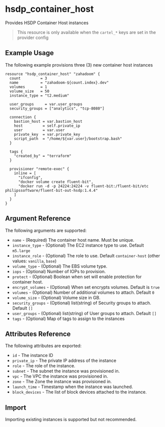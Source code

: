 # hsdp_container_host
Provides HSDP Container Host instances

> This resource is only available when the `cartel_*` keys are set in the provider config

## Example Usage

The following example provisions three (3) new container host instances

```hcl
resource "hsdp_container_host" "zahadoom" {
  count         = 3
  name          = "zahadoom-${count.index}.dev"
  volumes       = 1
  volume_size   = 50
  instance_type = "t2.medium"

  user_groups     = var.user_groups
  security_groups = ["analytics", "tcp-8080"]

  connection {
    bastion_host = var.bastion_host
    host         = self.private_ip
    user         = var.user
    private_key  = var.private_key
    script_path  = "/home/${var.user}/bootstrap.bash"
  }

  tags {
    "created_by" = "terraform"
  }

  provisioner "remote-exec" {
    inline = [
      "ifconfig",
      "docker volume create fluent-bit",
      "docker run -d -p 24224:24224 -v fluent-bit:/fluent-bit/etc philipssoftware/fluent-bit-out-hsdp:1.4.4"
    ]
  }
}
```

## Argument Reference

The following arguments are supported:

* `name` - (Required) The container host name. Must be unique.
* `instance_type` - (Optional) The EC2 instance type to use. Default `m5.large`
* `instance_role` - (Optional) The role to use. Default `container-host` (other values: `vanilla`, `base`)
* `volume_type` - (Optional) The EBS volume type.
* `iops` - (Optional) Number of IOPs to provision.
* `protect` - (Optional) Boolean when set will enable protection for container host.
* `encrypt_volumes` - (Optional) When set encrypts volumes. Default is `true`
* `volumes` - (Optional) Number of additional volumes to attach. Default `0`
* `volume_size` - (Optional) Volume size in GB.
* `security_groups` - (Optional) list(string) of Security groups to attach. Default `[]`
* `user_groups` - (Optional) list(string) of User groups to attach. Default `[]`
* `tags` - (Optional) Map of tags to assign to the instances

## Attributes Reference

The following attributes are exported:

* `id` - The instance ID
* `private_ip` - The private IP address of the instance
* `role` - The role of the instance.
* `subnet` - The subnet the instance was provisioned in.
* `vpc` - The VPC the instance was provisioned in.
* `zone` - The Zone the instance was provisioned in.
* `launch_time` - Timestamp when the instance was launched.
* `block_devices` - The list of block devices attached to the instance.

## Import

Importing existing instances is supported but not recommended.
